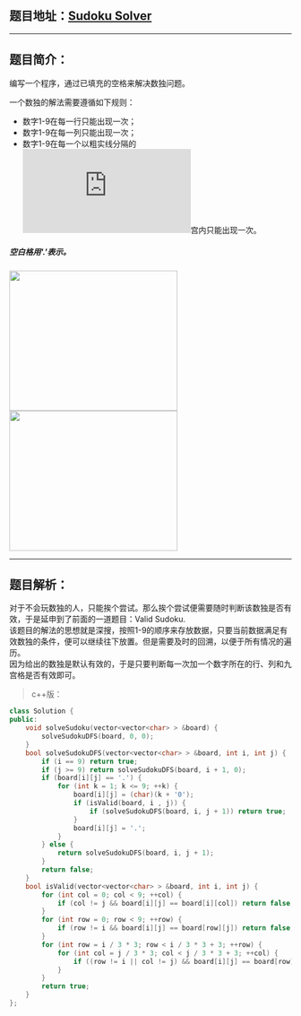 ## 题目地址：[Sudoku Solver](https://leetcode.com/problems/permutations/)
---
## 题目简介：
编写一个程序，通过已填充的空格来解决数独问题。

一个数独的解法需要遵循如下规则：   
+ 数字1-9在每一行只能出现一次；   
+ 数字1-9在每一列只能出现一次；     
+ 数字1-9在每一个以粗实线分隔的![](https://private.codecogs.com/gif.latex?3%5Ctimes%203)宫内只能出现一次。  
##### 空白格用'.'表示。
<img src="https://img-blog.csdnimg.cn/20190331092803314.png?x-oss-process=image/watermark,type_ZmFuZ3poZW5naGVpdGk,shadow_10,text_aHR0cHM6Ly9ibG9nLmNzZG4ubmV0L2NoYW9fc2hpbmU=,size_16,color_FFFFFF,t_70" width=300 height=250 />       
<img src="https://img-blog.csdnimg.cn/20190331092839924.png?x-oss-process=image/watermark,type_ZmFuZ3poZW5naGVpdGk,shadow_10,text_aHR0cHM6Ly9ibG9nLmNzZG4ubmV0L2NoYW9fc2hpbmU=,size_16,color_FFFFFF,t_70" width=300 height=250 />    
      
       
       
---
   
## 题目解析：     
对于不会玩数独的人，只能挨个尝试。那么挨个尝试便需要随时判断该数独是否有效，于是延申到了前面的一道题目：Valid Sudoku.   
该题目的解法的思想就是深搜，按照1-9的顺序来存放数据，只要当前数据满足有效数独的条件，便可以继续往下放置。但是需要及时的回溯，以便于所有情况的遍历。    
因为给出的数独是默认有效的，于是只要判断每一次加一个数字所在的行、列和九宫格是否有效即可。    
>c++版：   

```c++
class Solution {
public:
    void solveSudoku(vector<vector<char> > &board) {
        solveSudokuDFS(board, 0, 0);
    }
    bool solveSudokuDFS(vector<vector<char> > &board, int i, int j) {
        if (i == 9) return true;
        if (j >= 9) return solveSudokuDFS(board, i + 1, 0);
        if (board[i][j] == '.') {
            for (int k = 1; k <= 9; ++k) {
                board[i][j] = (char)(k + '0');
                if (isValid(board, i , j)) {
                    if (solveSudokuDFS(board, i, j + 1)) return true;
                }
                board[i][j] = '.';
            }
        } else {
            return solveSudokuDFS(board, i, j + 1);
        }
        return false;
    }
    bool isValid(vector<vector<char> > &board, int i, int j) {
        for (int col = 0; col < 9; ++col) {
            if (col != j && board[i][j] == board[i][col]) return false;
        }
        for (int row = 0; row < 9; ++row) {
            if (row != i && board[i][j] == board[row][j]) return false;
        }
        for (int row = i / 3 * 3; row < i / 3 * 3 + 3; ++row) {
            for (int col = j / 3 * 3; col < j / 3 * 3 + 3; ++col) {
                if ((row != i || col != j) && board[i][j] == board[row][col]) return false;
            }
        }
        return true;
    }
};
```
